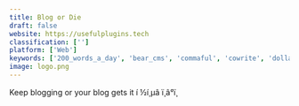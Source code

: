 ```yaml
---
title: Blog or Die
draft: false 
website: https://usefulplugins.tech
classification: ['']
platform: ['Web']
keywords: ['200_words_a_day', 'bear_cms', 'commaful', 'cowrite', 'dollarpost', 'expensive_chat', 'ghost', 'ghost_for_android', 'indiemailer', 'letterly', 'medium', 'page00', 'paper.coffee', 'punkpost', 'student_loan_calculator', 'telegra.ph', 'textingway', 'txt.fyi', 'typefuse', 'william', 'yester']
image: logo.png
---
```

Keep blogging or your blog gets it í ½í¸µâ ï¸â°ï¸